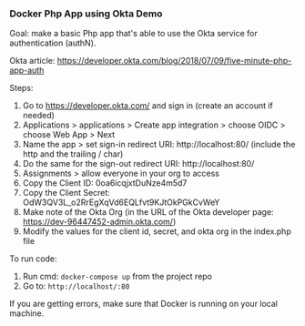 ### Docker Php App using Okta Demo

Goal: make a basic Php app that's able to use the Okta service for authentication (authN).

Okta article: https://developer.okta.com/blog/2018/07/09/five-minute-php-app-auth

Steps: 
1. Go to https://developer.okta.com/ and sign in (create an account if needed)
2. Applications > applications > Create app integration > choose OIDC > choose Web App > Next 
3. Name the app > set sign-in redirect URI: http://localhost:80/ (include the http and the trailing / char)
4. Do the same for the sign-out redirect URI: http://localhost:80/
5. Assignments > allow everyone in your org to access 
6. Copy the Client ID: 0oa6icqjxtDuNze4m5d7
7. Copy the Client Secret: OdW3QV3L_o2RrEgXqVd6EQLfvt9KJtOkPGkCvWeY
8. Make note of the Okta Org (in the URL of the Okta developer page: https://dev-96447452-admin.okta.com/)
9. Modify the values for the client id, secret, and okta org in the index.php file

To run code: 
1. Run cmd: `docker-compose up` from the project repo 
2. Go to: `http://localhost/:80` 

If you are getting errors, make sure that Docker is running on your local machine. 